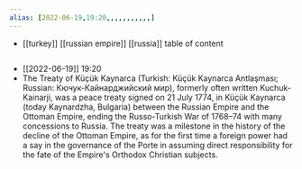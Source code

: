 ```yaml
---
alias: [2022-06-19,19:20,,,,,,,,,,,]
---
```

- [[turkey]] [[russian empire]] [[russia]]
table of content
```toc
```

- [[2022-06-19]] 19:20
- The Treaty of Küçük Kaynarca (Turkish: Küçük Kaynarca Antlaşması; Russian: Кючук-Кайнарджийский мир), formerly often written Kuchuk-Kainarji, was a peace treaty signed on 21 July 1774, in Küçük Kaynarca (today Kaynardzha, Bulgaria) between the Russian Empire and the Ottoman Empire, ending the Russo-Turkish War of 1768–74 with many concessions to Russia. The treaty was a milestone in the history of the decline of the Ottoman Empire, as for the first time a foreign power had a say in the governance of the Porte in assuming direct responsibility for the fate of the Empire's Orthodox Christian subjects.